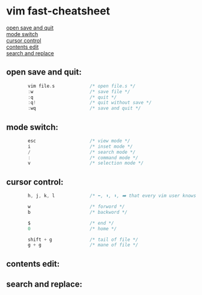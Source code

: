 # vim fast-cheatsheet
[open save and quit](#open-save-and-quit "goto open-save-and-quit")\
[mode switch](#mode-switch "goto mode-switch")\
[cursor control](#cursor-control "goto cursor-control")\
[contents edit](#contents-edit "goto contents-edit")\
[search and replace](#search-and-replace "goto search-and-replace")

## open save and quit:
```c
        vim file.s             /* open file.s */
        :w                     /* save file */
        :q                     /* quit */
        :q!                    /* quit without save */
        :wq                    /* save and quit */
```
## mode switch:
```c
        esc                    /* view mode */
        i                      /* inset mode */
        /                      /* search mode */
        :                      /* command mode */
        v                      /* selection mode */
```
## cursor control:
```c
        h, j, k, l             /* ⬅️, ⬆️, ⬇️, ➡️ that every vim user knows */
```
```c
        w                      /* forword */
        b                      /* backword */
```
```c
        $                      /* end */
        0                      /* home */
```
```c
        shift + g              /* tail of file */
        g + g                  /* mane of file */
```
## contents edit:
## search and replace:
